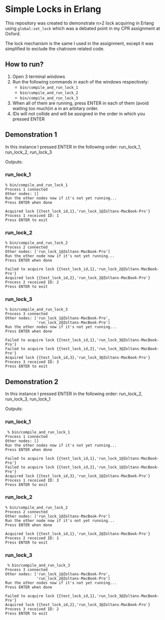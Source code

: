 # Simple Locks in Erlang

This repository was created to demonstrate n>2 lock acquiring in Erlang using `global:set_lock` 
which was a debated point in my CPR assignment at Oxford.

The lock mechanism is the same I used in the assignment, except it was simplified
to exclude the chatroom related code.

## How to run?

1. Open 3 terminal windows
2. Run the following commands in each of the windows respectively:
   - `bin/compile_and_run_lock_1`
   - `bin/compile_and_run_lock_2`
   - `bin/compile_and_run_lock_3`
3. When all of them are running, press ENTER in each of them (avoid waiting too much)in a
in an arbitary order.
4. IDs will not collide and will be assigned in the order in which you pressed ENTER

## Demonstration 1

In this instance I pressed ENTER in the following order: run_lock_1, run_lock_2, run_lock_3

Outputs:

### run_lock_1

```
% bin/compile_and_run_lock_1
Process 1 connected
Other nodes: []
Run the other nodes now if it's not yet running...
Press ENTER when done

Acquired lock {{test_lock_id,1},'run_lock_1@Zoltans-MacBook-Pro'}
Process 1 received ID: 1
Press ENTER to exit
```

### run_lock_2

```
% bin/compile_and_run_lock_2
Process 2 connected
Other nodes: ['run_lock_1@Zoltans-MacBook-Pro']
Run the other node now if it's not yet running...
Press ENTER when done

Failed to acquire lock {{test_lock_id,1},'run_lock_2@Zoltans-MacBook-Pro'}
Acquired lock {{test_lock_id,2},'run_lock_2@Zoltans-MacBook-Pro'}
Process 2 received ID: 2
Press ENTER to exit
```

### run_lock_3

```
% bin/compile_and_run_lock_3
Process 3 connected
Other nodes: ['run_lock_1@Zoltans-MacBook-Pro',
              'run_lock_2@Zoltans-MacBook-Pro']
Run the other nodes now if it's not yet running...
Press ENTER when done

Failed to acquire lock {{test_lock_id,1},'run_lock_3@Zoltans-MacBook-Pro'}
Failed to acquire lock {{test_lock_id,2},'run_lock_3@Zoltans-MacBook-Pro'}
Acquired lock {{test_lock_id,3},'run_lock_3@Zoltans-MacBook-Pro'}
Process 3 received ID: 3
Press ENTER to exit
```

## Demonstration 2

In this instance I pressed ENTER in the following order: run_lock_2, run_lock_3, run_lock_1

Outputs:

### run_lock_1

```
 % bin/compile_and_run_lock_1
Process 1 connected
Other nodes: []
Run the other nodes now if it's not yet running...
Press ENTER when done

Failed to acquire lock {{test_lock_id,1},'run_lock_1@Zoltans-MacBook-Pro'}
Failed to acquire lock {{test_lock_id,2},'run_lock_1@Zoltans-MacBook-Pro'}
Acquired lock {{test_lock_id,3},'run_lock_1@Zoltans-MacBook-Pro'}
Process 1 received ID: 3
Press ENTER to exit
```

### run_lock_2

```
% bin/compile_and_run_lock_2
Process 2 connected
Other nodes: ['run_lock_1@Zoltans-MacBook-Pro']
Run the other node now if it's not yet running...
Press ENTER when done

Acquired lock {{test_lock_id,1},'run_lock_2@Zoltans-MacBook-Pro'}
Process 2 received ID: 1
Press ENTER to exit
```

### run_lock_3

```
 % bin/compile_and_run_lock_3
Process 3 connected
Other nodes: ['run_lock_1@Zoltans-MacBook-Pro',
              'run_lock_2@Zoltans-MacBook-Pro']
Run the other nodes now if it's not yet running...
Press ENTER when done

Failed to acquire lock {{test_lock_id,1},'run_lock_3@Zoltans-MacBook-Pro'}
Acquired lock {{test_lock_id,2},'run_lock_3@Zoltans-MacBook-Pro'}
Process 3 received ID: 2
Press ENTER to exit
```

